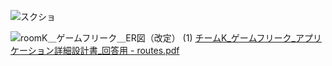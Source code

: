 
![スクショ](https://github.com/nagano-cake-k/nagano-cake/assets/141293221/0e57821e-5bca-4ecd-8860-cf825894716e)


![roomK＿ゲームフリーク＿ER図（改定） (1)](https://github.com/nagano-cake-k/nagano-cake/assets/141293221/d4d9cfab-0ff5-47aa-97e9-960d5f3025cf)
[チームK_ゲームフリーク_アプリケーション詳細設計書_回答用  - routes.pdf](https://github.com/nagano-cake-k/nagano-cake/files/13174874/K_._._.-.routes.pdf)
